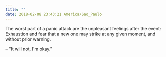 ```yaml
---
title: ""
date: 2018-02-08 23:43:21 America/Sao_Paulo
---
```


The worst part of a panic attack are the unpleasant feelings after the event: Exhaustion and fear that a new one may strike at any given moment, and without prior warning. 

– "It will not, I'm okay."

